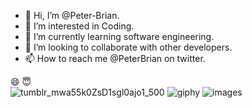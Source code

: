 - 👋 Hi, I’m @Peter-Brian.
- 👀 I’m interested in Coding.
- 🌱 I’m currently learning software engineering. 
- 💞️ I’m looking to collaborate with other developers.
- 📫 How to reach me @PeterBrian on twitter.

<!---
Peter-Brian/Peter-Brian is a ✨ special ✨ repository because its `README.md` (this file) appears on your GitHub profile.
You can click the Preview link to take a look at your changes.
--->
:smile:	
:innocent:	
![tumblr_mwa55k0ZsD1sgl0ajo1_500](https://user-images.githubusercontent.com/106863315/193553974-c536c555-3fe3-498c-a6f1-27454ed36915.gif)
![giphy](https://user-images.githubusercontent.com/106863315/193555182-db75889e-8569-4e44-9e71-441a055d279c.gif)
![images](https://user-images.githubusercontent.com/106863315/193555659-88e7c57c-b25f-4c6f-a5fd-22f2cf66b9e6.gif)
